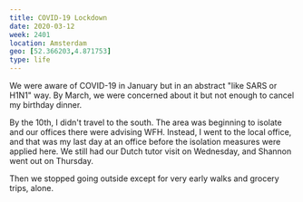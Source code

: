 ```yaml
---
title: COVID-19 Lockdown
date: 2020-03-12
week: 2401
location: Amsterdam
geo: [52.366203,4.871753]
type: life
---
```


We were aware of COVID-19 in January but in an abstract "like SARS or H1N1" way. By March, we were concerned about it but not enough to cancel my birthday dinner.

By the 10th, I didn't travel to the south. The area was beginning to isolate and our offices there were advising WFH. Instead, I went to the local office, and that was my last day at an office before the isolation measures were applied here. We still had our Dutch tutor visit on Wednesday, and Shannon went out on Thursday.

Then we stopped going outside except for very early walks and grocery trips, alone.
